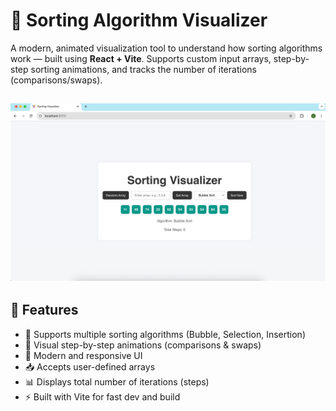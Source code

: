# 🔢 Sorting Algorithm Visualizer

A modern, animated visualization tool to understand how sorting algorithms work — built using **React + Vite**. Supports custom input arrays, step-by-step sorting animations, and tracks the number of iterations (comparisons/swaps).

![Sorting Visualizer Screenshot](./public/screenshot.png) 
---

## 🚀 Features

- 🔁 Supports multiple sorting algorithms (Bubble, Selection, Insertion)
- 🧠 Visual step-by-step animations (comparisons & swaps)
- 🎨 Modern and responsive UI
- 📥 Accepts user-defined arrays
- 📊 Displays total number of iterations (steps)
- ⚡ Built with Vite for fast dev and build



